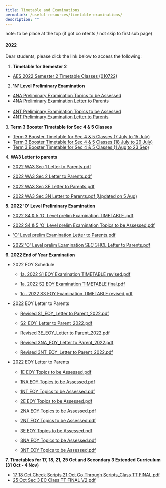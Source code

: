 ```yaml
---
title: Timetable and Examinations
permalink: /useful-resources/timetable-examinations/
description: ""
---
```

note: to be place at the top (if got co ntents / not skip to first sub page)

#### 2022


Dear students, please click the link below to access the following:  

1.  **Timetable for Semester 2**

*   [AES 2022 Semester 2 Timetable Classes (010722)](/files/AES%202022%20Semester%202%20Timetable%20Classes%20010722.pdf)
      
    

2.  **'N' Level Preliminary Examination**

*   [4NA Preliminary Examination Topics to be Assessed](/files/2022%20N%20Preliminary%20Examination%20Topics%20to%20be%20Assessed%20NA.pdf)  
*   [4NA Preliminary Examination Letter to Parents](/files/2022%20N%20Prelim_4NA_Letter%20to%20Parents.pdf)  <br><br>
*   [4NT Preliminary Examination Topics to be Assessed](/files/2022%20N%20Preliminary%20Examination%20Topics%20to%20be%20Assessed%20NT.pdf)
*   [4NT Preliminary Examination Letter to Parents](https://assumptionenglish.moe.edu.sg/qql/slot/u753/Students/5b.%202022%20N%20Prelim_4NT_Letter%20to%20Parents.pdf)  
      
    

3. **Term 3 Booster Timetable for Sec 4 & 5 Classes**  

*   [Term 3 Booster Timetable for Sec 4 & 5 Classes (7 July to 15 July)](https://assumptionenglish.moe.edu.sg/qql/slot/u753/Students/Timetable%202022/Booster_Sec%204%20%205%20Classes%20Version%201_7%20Jul%20-%2015%20Jul.pdf)
*   [Term 3 Booster Timetable for Sec 4 & 5 Classes (18 July to 29 July)](https://assumptionenglish.moe.edu.sg/qql/slot/u753/Students/Timetable%202022/Booster_Sec%204%20%205%20Classes%20Version%202_16%20Jul%20-%2029%20Jul.pdf)
*   [Term 3 Booster Timetable for Sec 4 & 5 Classes (1 Aug to 23 Sep)](https://assumptionenglish.moe.edu.sg/qql/slot/u753/Students/Timetable%202022/Booster_Sec%204%20%205%20Classes%20Version%203_1%20Aug%20-%2023%20Sep.pdf)

  

4. **WA3 Letter to parents**

*   [2022 WA3 Sec 1 Letter to Parents.pdf](https://assumptionenglish.moe.edu.sg/qql/slot/u753/Students/2022%20WA3%20Letter%20to%20Parents/2022%20WA3%20Sec%201%20Letter%20to%20Parents.pdf)  
    
*   [2022 WA3 Sec 2 Letter to Parents.pdf](https://assumptionenglish.moe.edu.sg/qql/slot/u753/Students/2022%20WA3%20Letter%20to%20Parents/2022%20WA3%20Sec%202%20Letter%20to%20Parents.pdf)  
    
*   [2022 WA3 Sec 3E Letter to Parents.pdf](https://assumptionenglish.moe.edu.sg/qql/slot/u753/Students/2022%20WA3%20Letter%20to%20Parents/2022%20WA3%20Sec%203E%20Letter%20to%20Parents.pdf)  
    
*   [2022 WA3 Sec 3N Letter to Parents.pdf (Updated on 5 Aug)](https://assumptionenglish.moe.edu.sg/qql/slot/u753/Students/2022%20WA3%20Letter%20to%20Parents/2022%20Sec%203NA%20%203NT%20WA%203%20Schedule-updated%205%20Aug.pdf)  
    

**5.** **2022 'O' Level Preliminary Examination**  

*   [2022 S4 & 5 'O' Level prelim Examination TIMETABLE .pdf](https://assumptionenglish.moe.edu.sg/qql/slot/u753/Students/1.%202022%20S45%20O%20prelim%20Examination%20TIMETABLE%20.pdf)  
    
*   [2022 S4 & 5 'O' Level prelim Examination Topics to be Assessed.pdf](https://assumptionenglish.moe.edu.sg/qql/slot/u753/Students/3.%202022%20O%20Preliminary%20Examination%20Topics%20to%20be%20Assessed.pdf)  
    
*   ['O' Level prelim Examination Letter to Parents.pdf](https://assumptionenglish.moe.edu.sg/qql/slot/u753/Students/5a.%202022%20O%20Prelim%20Letter%20to%20Parents.pdf)  
    
*   [2022 'O' Level prelim Examination SEC 3HCL Letter to Parents.pdf](https://assumptionenglish.moe.edu.sg/qql/slot/u753/Students/5b.%202022%20O%20Prelim%20SEC%203HCL%20Letter%20to%20Parents.pdf)  
    

  

**6.** **2022 End of Year Examination**  

*   2022 EOY Schedule

	*   [1a. 2022 S1 EOY Examination TIMETABLE revised.pdf](https://assumptionenglish.moe.edu.sg/qql/slot/u753/Students/2022%20EOY/Revised%20(28092022)/1a.%202022%20S1%20EOY%20Examination%20TIMETABLE%20revised.pdf)  
    
	*   [1a. 2022 S2 EOY Examination TIMETABLE final.pdf](https://assumptionenglish.moe.edu.sg/qql/slot/u753/Students/2022%20EOY/1a.%202022%20S2%20EOY%20Examination%20TIMETABLE%20final.pdf)
	*   [1c . 2022 S3 EOY Examination TIMETABLE revised.pdf](https://assumptionenglish.moe.edu.sg/qql/slot/u753/Students/2022%20EOY/Revised%20(28092022)/1c%20.%202022%20S3%20EOY%20Examination%20TIMETABLE%20revised.pdf)  
    

*   2022 EOY Letter to Parents

	*   [Revised S1\_EOY\_Letter to Parent\_2022.pdf](https://assumptionenglish.moe.edu.sg/qql/slot/u753/Students/2022%20EOY/Revised%20(28092022)/Revised%20S1_EOY_Letter%20to%20Parent_2022.pdf)  
    
	*   [S2\_EOY\_Letter to Parent\_2022.pdf](https://assumptionenglish.moe.edu.sg/qql/slot/u753/Students/2022%20EOY/S2_EOY_Letter%20to%20Parent_2022.pdf)  
    
	*   [Revised 3E\_EOY\_Letter to Parent\_2022.pdf](https://assumptionenglish.moe.edu.sg/qql/slot/u753/Students/2022%20EOY/Revised%203E_EOY_Letter%20to%20Parent_2022.pdf)  
    
	*   [Revised 3NA\_EOY\_Letter to Parent\_2022.pdf](https://assumptionenglish.moe.edu.sg/qql/slot/u753/Students/2022%20EOY/Revised%20(28092022)/Revised%203NA_EOY_Letter%20to%20Parent_2022.pdf)  
    
	*   [Revised 3NT\_EOY\_Letter to Parent\_2022.pdf](https://assumptionenglish.moe.edu.sg/qql/slot/u753/Students/2022%20EOY/Revised%20(28092022)/Revised%203NT_EOY_Letter%20to%20Parent_2022.pdf)

*   2022 EOY Letter to Parents

	*   [1E EOY Topics to be Assessed.pdf](https://assumptionenglish.moe.edu.sg/qql/slot/u753/Students/2022%20EOY/Topics/1E%20EOY%20Topics%20to%20be%20Assessed.pdf)
	*   [1NA EOY Topics to be Assessed.pdf](https://assumptionenglish.moe.edu.sg/qql/slot/u753/Students/2022%20EOY/Topics/1NA%20EOY%20Topics%20to%20be%20Assessed.pdf)
	*   [1NT EOY Topics to be Assessed.pdf](https://assumptionenglish.moe.edu.sg/qql/slot/u753/Students/2022%20EOY/Topics/1NT%20EOY%20Topics%20to%20be%20Assessed.pdf)
	*   [2E EOY Topics to be Assessed.pdf](https://assumptionenglish.moe.edu.sg/qql/slot/u753/Students/2022%20EOY/Topics/2E%20EOY%20Topics%20to%20be%20Assessed.pdf)
	*   [2NA EOY Topics to be Assessed.pdf](https://assumptionenglish.moe.edu.sg/qql/slot/u753/Students/2022%20EOY/Topics/2NA%20EOY%20Topics%20to%20be%20Assessed.pdf)  
    
	*   [2NT EOY Topics to be Assessed.pdf](https://assumptionenglish.moe.edu.sg/qql/slot/u753/Students/2022%20EOY/Topics/2NT%20EOY%20Topics%20to%20be%20Assessed.pdf)
	*   [3E EOY Topics to be Assessed.pdf](https://assumptionenglish.moe.edu.sg/qql/slot/u753/Students/2022%20EOY/Topics/3E%20EOY%20Topics%20to%20be%20Assessed.pdf)
	*   [3NA EOY Topics to be Assessed.pdf](https://assumptionenglish.moe.edu.sg/qql/slot/u753/Students/2022%20EOY/Topics/3NA%20EOY%20Topics%20to%20be%20Assessed.pdf)
	*   [3NT EOY Topics to be Assessed.pdf](https://assumptionenglish.moe.edu.sg/qql/slot/u753/Students/2022%20EOY/Topics/3NT%20EOY%20Topics%20to%20be%20Assessed.pdf)  
      
    

**7.** **Timetables for 17, 18, 21, 25 Oct and Secondary 3 Extended Curriculum (31 Oct - 4 Nov)**

*   [17 18 Oct Check Scripts 21 Oct Go Through Scripts\_Class TT FINAL.pdf](https://assumptionenglish.moe.edu.sg/qql/slot/u753/Students/Timetable%202022/17%2018%20Oct%20Check%20Scripts%20%2021%20Oct%20Go%20Through%20Scripts_Class%20TT%20FINAL.pdf)
*   [25 Oct Sec 3 EC Class TT FINAL V2.pdf](https://assumptionenglish.moe.edu.sg/qql/slot/u753/Students/Timetable%202022/25%20Oct%20%20Sec%203%20EC%20Class%20TT%20FINAL%20V2.pdf)
